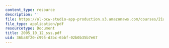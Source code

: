 ```yaml
---
content_type: resource
description: ''
file: https://ol-ocw-studio-app-production.s3.amazonaws.com/courses/21a-245j-power-interpersonal-organizational-and-global-dimensions-fall-2005/36ba8f20c995d3bc6bbf02b0b35b7e67_2005_10_12_sss.pdf
file_type: application/pdf
resourcetype: Document
title: 2005_10_12_sss.pdf
uid: 36ba8f20-c995-d3bc-6bbf-02b0b35b7e67
---
```

